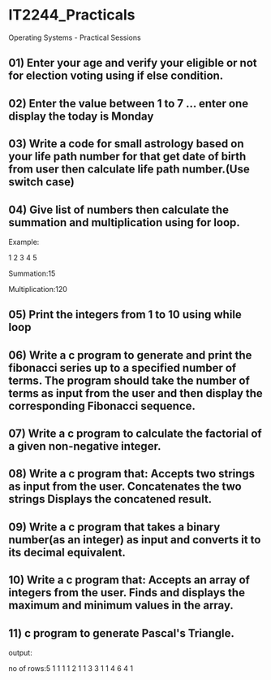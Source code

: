 # IT2244_Practicals

Operating Systems - Practical Sessions

## 01) Enter your age and verify your eligible or not for election voting using if else condition.



## 02) Enter the value between 1 to 7 ... enter one display the today is Monday

## 03) Write a code for small astrology based on your life path number for that get date of birth from user then calculate life path number.(Use switch case)


## 04) Give list of numbers then calculate the summation and multiplication using for loop.

Example:

1 2 3 4 5

Summation:15

Multiplication:120

## 05) Print the integers from 1 to 10 using while loop



## 06) Write a c program to generate and print the fibonacci series up to a specified number of terms. The program should take the number of terms as input from the user and then display the corresponding Fibonacci sequence.


## 07) Write a c program to calculate the factorial of a given non-negative integer.


## 08) Write a c program that: Accepts two strings as input from the user. Concatenates the two strings Displays the concatened result.

## 09) Write a c program that takes a binary number(as an integer) as input and converts it to its decimal equivalent.


## 10) Write a c program that: Accepts an array of integers from the user. Finds and displays the maximum and minimum values in the array.



## 11) c program to generate Pascal's Triangle.

output:

no of rows:5 1 1 1 1 2 1 1 3 3 1 1 4 6 4 1


